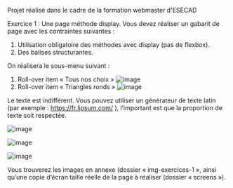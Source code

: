 Projet réalisé dans le cadre de la formation webmaster d'ESECAD

Exercice 1 : Une page méthode display.
Vous devez réaliser un gabarit de page avec les contraintes suivantes :
1. Utilisation obligatoire des méthodes avec display (pas de flexbox).
2. Des balises structurantes.

On réalisera le sous-menu suivant :
1. Roll-over item « Tous nos choix »
![image](https://github.com/user-attachments/assets/0c406039-0a03-4ff4-a1df-884b77180d32)
2. Roll-over item « Triangles ronds »
![image](https://github.com/user-attachments/assets/1bf297a5-c2e0-45e1-b7d6-caac8bdb4700)

Le texte est indifférent. Vous pouvez utiliser un générateur de texte latin (par exemple : https://fr.lipsum.com/ ),
l’important est que la proportion de texte soit respectée.

![image](https://github.com/user-attachments/assets/d7792f42-7153-47a7-9655-17370a1aa5f7)

![image](https://github.com/user-attachments/assets/a7954e5b-dc58-4539-ada1-ad4dde3a2f24)

![image](https://github.com/user-attachments/assets/01ed648f-8567-467e-a93f-2f7a3ebfff4e)

Vous trouverez les images en annexe (dossier « img-exercices-1 », ainsi qu’une copie d’écran taille réelle de la
page à réaliser (dossier « screens »).

